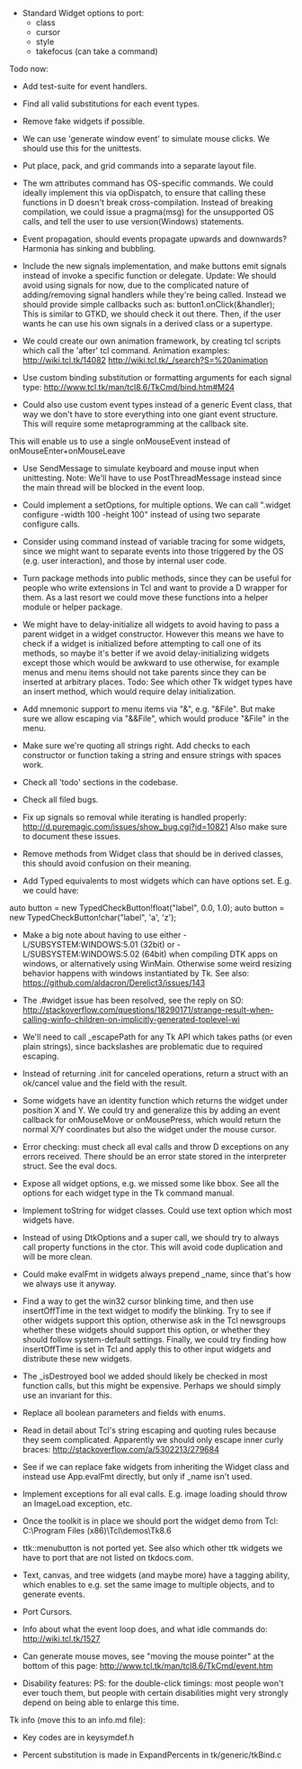 - Standard Widget options to port:
    - class
    - cursor
    - style
    - takefocus (can take a command)

Todo now:

- Add test-suite for event handlers.

- Find all valid substitutions for each event types.

- Remove fake widgets if possible.

- We can use 'generate window event' to simulate mouse clicks. We should use
this for the unittests.

- Put place, pack, and grid commands into a separate layout file.

- The wm attributes command has OS-specific commands. We could ideally implement
this via opDispatch, to ensure that calling these functions in D doesn't break
cross-compilation. Instead of breaking compilation, we could issue a pragma(msg)
for the unsupported OS calls, and tell the user to use version(Windows) statements.

- Event propagation, should events propagate upwards and downwards? Harmonia has sinking and bubbling.

- Include the new signals implementation, and make buttons emit signals instead of
invoke a specific function or delegate. Update: We should avoid using signals
for now, due to the complicated nature of adding/removing signal handlers
while they're being called. Instead we should provide simple callbacks such as:
button1.onClick(&handler);
This is similar to GTKD, we should check it out there. Then, if the user wants
he can use his own signals in a derived class or a supertype.

- We could create our own animation framework, by creating tcl scripts which call
the 'after' tcl command.
Animation examples: http://wiki.tcl.tk/14082
http://wiki.tcl.tk/_/search?S=%20animation

- Use custom binding substitution or formatting arguments for each signal type:
http://www.tcl.tk/man/tcl8.6/TkCmd/bind.htm#M24

- Could also use custom event types instead of a generic Event class, that way
we don't have to store everything into one giant event structure. This will
require some metaprogramming at the callback site.

This will enable us to use a single onMouseEvent instead of onMouseEnter+onMouseLeave

- Use SendMessage to simulate keyboard and mouse input when unittesting.
Note: We'll have to use PostThreadMessage instead since the main thread will
be blocked in the event loop.

- Could implement a setOptions, for multiple options. We can call ".widget configure -width 100 -height 100" instead of using two separate configure calls.

- Consider using command instead of variable tracing for some widgets, since we might
want to separate events into those triggered by the OS (e.g. user interaction),
and those by internal user code.

- Turn package methods into public methods, since they can be useful for people who write
extensions in Tcl and want to provide a D wrapper for them. As a last resort we could
move these functions into a helper module or helper package.

- We might have to delay-initialize all widgets to avoid having to pass a parent widget in a widget constructor.
However this means we have to check if a widget is initialized before attempting to call one of its methods,
so maybe it's better if we avoid delay-initializing widgets except those which would be awkward to use otherwise,
for example menus and menu items should not take parents since they can be inserted at arbitrary places.
Todo: See which other Tk widget types have an insert method, which would require delay initialization.

- Add mnemonic support to menu items via "&", e.g. "&File". But make sure we allow escaping via "&&File", which would produce "&File" in the menu.

- Make sure we're quoting all strings right. Add checks to each constructor or function taking a string and
ensure strings with spaces work.

- Check all 'todo' sections in the codebase.

- Check all filed bugs.

- Fix up signals so removal while iterating is handled properly:
http://d.puremagic.com/issues/show_bug.cgi?id=10821
Also make sure to document these issues.

- Remove methods from Widget class that should be in derived classes, this should avoid confusion
on their meaning.

- Add Typed equivalents to most widgets which can have options set. E.g. we could have:

auto button = new TypedCheckButton!float("label", 0.0, 1.0);
auto button = new TypedCheckButton!char("label", 'a', 'z');

- Make a big note about having to use either -L/SUBSYSTEM:WINDOWS:5.01 (32bit) or -L/SUBSYSTEM:WINDOWS:5.02 (64bit) when compiling DTK apps on windows, or alternatively using WinMain. Otherwise some weird resizing behavior happens with windows instantiated by Tk. See also:
https://github.com/aldacron/Derelict3/issues/143

- The .#widget issue has been resolved, see the reply on SO:
http://stackoverflow.com/questions/18290171/strange-result-when-calling-winfo-children-on-implicitly-generated-toplevel-wi

- We'll need to call _escapePath for any Tk API which takes paths (or even plain strings), since backslashes are problematic due to required escaping.

- Instead of returning .init for canceled operations, return a struct with an ok/cancel value
and the field with the result.

- Some widgets have an identity function which returns the widget under position X and Y.
We could try and generalize this by adding an event callback for onMouseMove or
onMousePress, which would return the normal X/Y coordinates but also the widget under the
mouse cursor.

- Error checking: must check all eval calls and throw D exceptions on any errors received.
There should be an error state stored in the interpreter struct. See the eval docs.

- Expose all widget options, e.g. we missed some like bbox.
See all the options for each widget type in the Tk command manual.

- Implement toString for widget classes. Could use text option which most widgets have.

- Instead of using DtkOptions and a super call, we should try to always call property functions
in the ctor. This will avoid code duplication and will be more clean.

- Could make evalFmt in widgets always prepend _name, since that's how we always use it anyway.

- Find a way to get the win32 cursor blinking time, and then use insertOffTime in the text widget
to modify the blinking. Try to see if other widgets support this option, otherwise ask in the
Tcl newsgroups whether these widgets should support this option, or whether they should follow
system-default settings. Finally, we could try finding how insertOffTime is set in Tcl and apply
this to other input widgets and distribute these new widgets.

- The _isDestroyed bool we added should likely be checked in most function calls, but this might be
expensive. Perhaps we should simply use an invariant for this.

- Replace all boolean parameters and fields with enums.

- Read in detail about Tcl's string escaping and quoting rules because they seem complicated.
Apparently we should only escape inner curly braces: http://stackoverflow.com/a/5302213/279684

- See if we can replace fake widgets from inheriting the Widget class and instead use App.evalFmt directly,
but only if _name isn't used.

- Implement exceptions for all eval calls. E.g. image loading should throw an ImageLoad exception, etc.

- Once the toolkit is in place we should port the widget demo from Tcl:
C:\Program Files (x86)\Tcl\demos\Tk8.6

- ttk::menubutton is not ported yet. See also which other ttk widgets we have to port that are not listed
on tkdocs.com.

- Text, canvas, and tree widgets (and maybe more) have a tagging ability, which enables to e.g.
set the same image to multiple objects, and to generate events.

- Port Cursors.

- Info about what the event loop does, and what idle commands do:
http://wiki.tcl.tk/1527

- Can generate mouse moves, see "moving the mouse pointer" at the bottom of this page:
http://www.tcl.tk/man/tcl8.6/TkCmd/event.htm

- Disability features:
PS: for the double-click timings: most people won't ever
  touch them, but people with certain disabilities might
  very strongly depend on being able to enlarge this time.

Tk info (move this to an info.md file):

- Key codes are in keysymdef.h

- Percent substitution is made in ExpandPercents in tk/generic/tkBind.c

